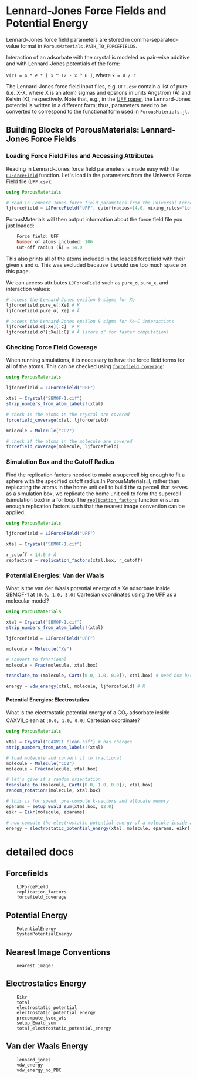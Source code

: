 # Lennard-Jones Force Fields and Potential Energy
Lennard-Jones force field parameters are stored in comma-separated-value format in `PorousMaterials.PATH_TO_FORCEFIELDS`.

Interaction of an adsorbate with the crystal is modeled as pair-wise additive and with Lennard-Jones potentials of the form:

`V(r) = 4 * ϵ * [ x ^ 12 - x ^ 6 ]`, where `x = σ / r`

The Lennard-Jones force field input files, e.g. `UFF.csv` contain a list of pure (i.e. X-X, where X is an atom) sigmas and epsilons in units Angstrom (Å) and Kelvin (K), respectively. Note that, e.g., in the [UFF paper](https://doi.org/10.1021/ja00051a040), the Lennard-Jones potential is written in a different form; thus, parameters need to be converted to correspond to the functional form used in `PorousMaterials.jl`.

## Building Blocks of PorousMaterials: Lennard-Jones Force Fields

### Loading Force Field Files and Accessing Attributes

Reading in Lennard-Jones force field parameters is made easy with the [`LJForceField`](@ref) function. Let's load in the parameters from the Universal Force Field file (`UFF.csv`):

```julia
using PorousMaterials

# read in Lennard-Jones force field parameters from the Universal Force Field
ljforcefield = LJForceField("UFF", cutoffradius=14.0, mixing_rules="Lorentz-Berthelot")
```

PorousMaterials will then output information about the force field file you just loaded:

```julia
    Force field: UFF
    Number of atoms included: 106
    Cut-off radius (Å) = 14.0
```

This also prints all of the atoms included in the loaded forcefield with their given ϵ and σ. This was excluded because it would use too much space on this page. 

We can access attributes `LJForceField` such as `pure_σ`, `pure_ϵ`, and interaction values:

```julia
# access the Lennard-Jones epsilon & sigma for Xe 
ljforcefield.pure_ϵ[:Xe] # K
ljforcefield.pure_σ[:Xe] # Å

# access the Lennard-Jones epsilon & sigma for Xe-C interactions
ljforcefield.ϵ[:Xe][:C]  # K
ljforcefield.σ²[:Xe][:C] # Å (store σ² for faster computation)
```

### Checking Force Field Coverage

When running simulations, it is necessary to have the force field terms for all of the atoms. This can be checked using [`forcefield_coverage`](@ref):
```julia
using PorousMaterials

ljforcefield = LJForceField("UFF")

xtal = Crystal("SBMOF-1.cif")
strip_numbers_from_atom_labels!(xtal)

# check is the atoms in the crystal are covered
forcefield_coverage(xtal, ljforcefield)

molecule = Molecule("CO2")

# check if the atoms in the molecule are covered
forcefield_coverage(molecule, ljforcefield)
```
### Simulation Box and the Cutoff Radius
Find the replication factors needed to make a supercell big enough to fit a sphere with the specified cutoff radius.In PorousMaterials.jl, rather than replicating the atoms in the home unit cell to build the supercell that serves as a simulation box, we replicate the home unit cell to form the supercell (simulation box) in a for loop.The [`replication_factors`](@ref) function ensures enough replication factors such that the nearest image convention can be applied.

```julia
using PorousMaterials

ljforcefield = LJForceField("UFF")

xtal = Crystal("SBMOF-1.cif")

r_cutoff = 14.0 # Å
repfactors = replication_factors(xtal.box, r_cutoff) 
```

### Potential Energies: Van der Waals

What is the van der Waals potential energy of a Xe adsorbate inside SBMOF-1 at `[0.0, 1.0, 3.0]` Cartesian coordinates using the UFF as a molecular model?

```julia
using PorousMaterials

xtal = Crystal("SBMOF-1.cif")
strip_numbers_from_atom_labels!(xtal)

ljforcefield = LJForceField("UFF")

molecule = Molecule("Xe")

# convert to fractional
molecule = Frac(molecule, xtal.box) 

translate_to!(molecule, Cart([0.0, 1.0, 0.0]), xtal.box) # need box b/c we're talking Cartesian

energy = vdw_energy(xtal, molecule, ljforcefield) # K
```

#### Potential Energies: Electrostatics

What is the electrostatic potential energy of a CO$_2$ adsorbate inside CAXVII\_clean at `[0.0, 1.0, 0.0]` Cartesian coordinate?

```julia
using PorousMaterials

xtal = Crystal("CAXVII_clean.cif") # has charges
strip_numbers_from_atom_labels!(xtal)

# load molecule and convert it to fractional
molecule = Molecule("CO2")
molecule = Frac(molecule, xtal.box)

# let's give it a random orientation
translate_to!(molecule, Cart([0.0, 1.0, 0.0]), xtal.box)
random_rotation!(molecule, xtal.box) 

# this is for speed. pre-compute k-vectors and allocate memory
eparams = setup_Ewald_sum(xtal.box, 12.0)
eikr = Eikr(molecule, eparams)

# now compute the electrostatic potential energy of a molecule inside a crystal
energy = electrostatic_potential_energy(xtal, molecule, eparams, eikr)
```

# detailed docs

## Forcefields
```@docs
    LJForceField
    replication_factors
    forcefield_coverage
```

## Potential Energy
```@docs
    PotentialEnergy
    SystemPotentialEnergy
```

## Nearest Image Conventions
```@docs
    nearest_image!
```

## Electrostatics Energy
```@docs
    Eikr
    total
    electrostatic_potential
    electrostatic_potential_energy
    precompute_kvec_wts
    setup_Ewald_sum
    total_electrostatic_potential_energy
```

## Van der Waals Energy
```@docs
    lennard_jones
    vdw_energy
    vdw_energy_no_PBC
```
